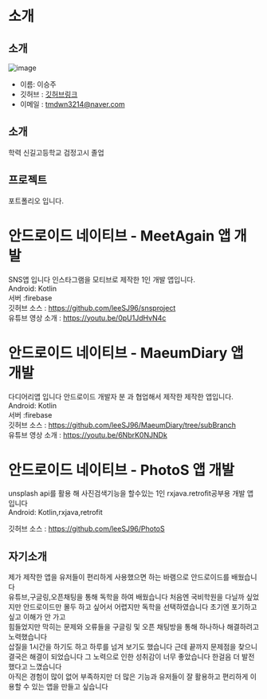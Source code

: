 # 소개


소개
------------

   ![image](https://ifh.cc/g/exs6km.jpg)
 
* 이름: 이승주
* 깃허브 : [깃허브링크](https://github.com/leeSJ96 "github link")
* 이메일 : tmdwn3214@naver.com   

소개
------------
학력 신길고등학교 검정고시 졸업

프로젝트
------------
포트폴리오 입니다.
# 안드로이드 네이티브 - MeetAgain 앱 개발
SNS앱 입니다 인스타그램을 모티브로 제작한 1인 개발 앱입니다.   
Android: Kotlin   
서버 :firebase   
깃허브 소스 : https://github.com/leeSJ96/snsproject   
유튜브 영상 소개 : https://youtu.be/0pU1JdHvN4c   
   
# 안드로이드 네이티브 - MaeumDiary 앱 개발
다디어리앱 입니다 안드로이드 개발자 분 과 협업해서 제작한 제작한 앱입니다.   
Android: Kotlin   
서버 :firebase   
깃허브 소스 : https://github.com/leeSJ96/MaeumDiary/tree/subBranch   
유튜브 영상 소개 : https://youtu.be/6NbrK0NJNDk   
   
# 안드로이드 네이티브 - PhotoS 앱 개발
 unsplash api를 활용 해 사진검색기능을 할수있는 1인 rxjava.retrofit공부용 개발 앱입니다   
Android: Kotlin,rxjava,retrofit   
   
깃허브 소스 : https://github.com/leeSJ96/PhotoS   

자기소개
----------- 
제가 제작한 앱을 유저들이 편리하게 사용했으면 하는 바램으로 안드로이드를 배웠습니다    
유튜브,구글링,오픈채팅을 통해  독학을 하여 배웠습니다 처음엔 국비학원을 다닐까 싶었지만 
안드로이드만 몰두 하고 싶어서 어렵지만 독학을 선택하였습니다 초기엔 포기하고 싶고 이해가 안 가고    
힘들었지만 막히는 문제와 오류들을 구글링 및 오픈 채팅방을 통해 하나하나 해결하려고 노력했습니다    
삽질을 1시간을 하기도 하고 하루를 넘겨 보기도 했습니다 근데 끝까지 문제점을 찾으니    
결국은 해결이 되었습니다 그 노력으로 인한 성취감이 너무 좋았습니다 한걸음 더 발전했다고 느꼈습니다   
 아직은 경험이 많이 없어 부족하지만 더 많은 기능과 유저들이 잘 활용하고 편리하게 이용할 수 있는 앱을 만들고 싶습니다  
